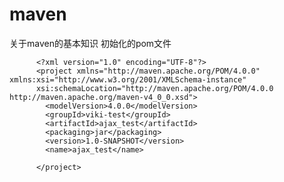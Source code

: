 # maven
关于maven的基本知识
初始化的pom文件

          <?xml version="1.0" encoding="UTF-8"?>
          <project xmlns="http://maven.apache.org/POM/4.0.0" xmlns:xsi="http://www.w3.org/2001/XMLSchema-instance"
          xsi:schemaLocation="http://maven.apache.org/POM/4.0.0 http://maven.apache.org/maven-v4_0_0.xsd">  
            <modelVersion>4.0.0</modelVersion>
            <groupId>viki-test</groupId>
            <artifactId>ajax_test</artifactId>
            <packaging>jar</packaging>
            <version>1.0-SNAPSHOT</version>
            <name>ajax_test</name>
              
          </project>
